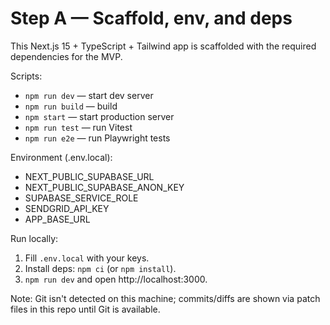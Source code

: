 # Step A — Scaffold, env, and deps

This Next.js 15 + TypeScript + Tailwind app is scaffolded with the required dependencies for the MVP.

Scripts:
- `npm run dev` — start dev server
- `npm run build` — build
- `npm start` — start production server
- `npm run test` — run Vitest
- `npm run e2e` — run Playwright tests

Environment (.env.local):
- NEXT_PUBLIC_SUPABASE_URL
- NEXT_PUBLIC_SUPABASE_ANON_KEY
- SUPABASE_SERVICE_ROLE
- SENDGRID_API_KEY
- APP_BASE_URL

Run locally:
1. Fill `.env.local` with your keys.
2. Install deps: `npm ci` (or `npm install`).
3. `npm run dev` and open http://localhost:3000.

Note: Git isn't detected on this machine; commits/diffs are shown via patch files in this repo until Git is available.
